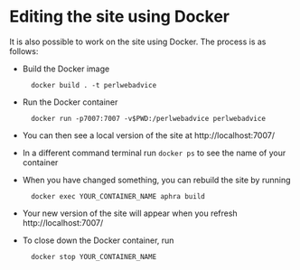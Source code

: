 # Editing the site using Docker

It is also possible to work on the site using Docker. The process is as
follows:

* Build the Docker image  

        docker build . -t perlwebadvice

* Run the Docker container  

        docker run -p7007:7007 -v$PWD:/perlwebadvice perlwebadvice

* You can then see a local version of the site at http://localhost:7007/

* In a different command terminal run `docker ps` to see the name of your container

* When you have changed something, you can rebuild the site by running  

        docker exec YOUR_CONTAINER_NAME aphra build

* Your new version of the site will appear when you refresh http://localhost:7007/

* To close down the Docker container, run  

        docker stop YOUR_CONTAINER_NAME
